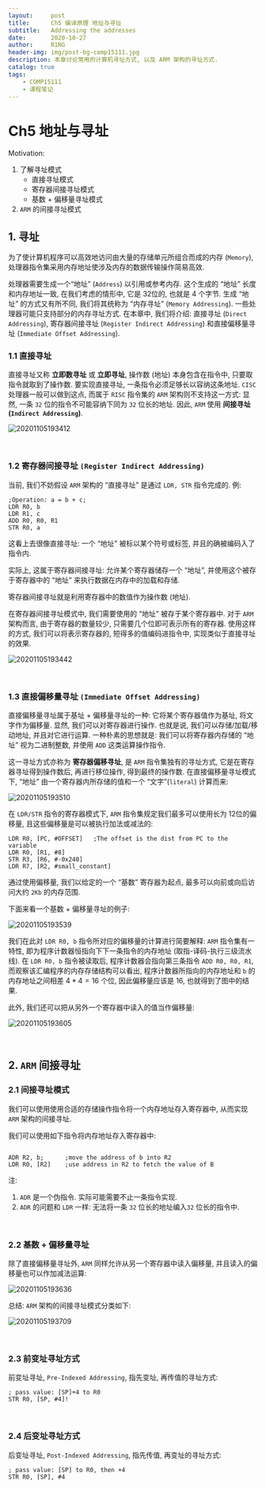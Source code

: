 ```yaml
---
layout:     post
title:      Ch5 编译原理 地址与寻址
subtitle:   Addressing the addresses
date:       2020-10-27
author:     R1NG
header-img: img/post-bg-comp15111.jpg
description: 本章讨论常用的计算机寻址方式, 以及 ARM 架构的寻址方式.
catalog: true
tags:
    - COMP15111
    - 课程笔记
---
```




# Ch5 地址与寻址

Motivation:
1. 了解寻址模式
   * 直接寻址模式
   * 寄存器间接寻址模式
   * 基数 + 偏移量寻址模式
2. `ARM` 的间接寻址模式

## 1. 寻址
 为了使计算机程序可以高效地访问由大量的存储单元所组合而成的内存 (`Memory`), 处理器指令集采用内存地址使涉及内存的数据传输操作简易高效. 

 处理器需要生成一个“地址” (`Address`) 以引用或参考内存. 这个生成的 “地址” 长度和内存地址一致, 在我们考虑的情形中, 它是 $32$位的, 也就是 $4$ 个字节. 生成 “地址” 的方式又有所不同, 我们将其统称为 “内存寻址” (`Memory Addressing`). 一些处理器可能只支持部分的内存寻址方式. 在本章中, 我们将介绍: 直接寻址 (`Direct Addressing`), 寄存器间接寻址 (`Register Indirect Addressing`) 和直接偏移量寻址 (`Immediate Offset Addressing`). 


### 1.1 直接寻址
直接寻址又称 **立即数寻址** 或 **立即寻址**, 操作数 (地址) 本身包含在指令中, 只要取指令就取到了操作数. 要实现直接寻址, 一条指令必须足够长以容纳这条地址. `CISC` 处理器一般可以做到这点, 而属于 `RISC` 指令集的 `ARM` 架构则不支持这一方式: 显然, 一条 `32` 位的指令不可能容纳下同为 `32` 位长的地址. 因此, `ARM` 使用 **间接寻址 (`Indirect Addressing`)**. 
 

![20201105193412](https://cdn.jsdelivr.net/gh/KirisameMarisaa/KirisameMarisaa.github.io/img/blogpost_images/20201105193412.png)



<br>


### 1.2 寄存器间接寻址 `(Register Indirect Addressing)`

当前, 我们不妨假设 `ARM` 架构的 “直接寻址” 是通过 `LDR, STR` 指令完成的. 例:
~~~
;Operation: a = b + c;
LDR R0, b
LDR R1, c
ADD R0, R0, R1
STR R0, a
~~~
这看上去很像直接寻址: 一个 “地址” 被标以某个符号或标签, 并且的确被编码入了指令内. 

实际上, 这属于寄存器间接寻址: 允许某个寄存器储存一个 “地址”, 并使用这个被存于寄存器中的 “地址” 来执行数据在内存中的加载和存储. 

寄存器间接寻址就是利用寄存器中的数值作为操作数 (地址). 

在寄存器间接寻址模式中, 我们需要使用的 “地址” 被存于某个寄存器中. 对于 `ARM` 架构而言, 由于寄存器的数量较少, 只需要几个位即可表示所有的寄存器. 使用这样的方式, 我们可以将表示寄存器的, 短得多的值编码进指令中, 实现类似于直接寻址的效果. 

![20201105193442](https://cdn.jsdelivr.net/gh/KirisameMarisaa/KirisameMarisaa.github.io/img/blogpost_images/20201105193442.png)

<br>

### 1.3 直接偏移量寻址 `(Immediate Offset Addressing)`

直接偏移量寻址属于基址 + 偏移量寻址的一种: 它将某个寄存器值作为基址, 将文字作为偏移量. 显然, 我们可以对寄存器进行操作. 也就是说, 我们可以存储/加载/移动地址, 并且对它进行运算. 一种朴素的思想就是: 我们可以将寄存器内存储的 “地址” 视为二进制整数, 并使用 `ADD` 这类运算操作指令. 

这一寻址方式亦称为 **寄存器偏移寻址**, 是 `ARM` 指令集独有的寻址方式, 它是在寄存器寻址得到操作数后, 再进行移位操作, 得到最终的操作数. 在直接偏移量寻址模式下, “地址” 由一个寄存器内所存储的值和一个 “文字”(`literal`) 计算而来: 

![20201105193510](https://cdn.jsdelivr.net/gh/KirisameMarisaa/KirisameMarisaa.github.io/img/blogpost_images/20201105193510.png)

在 `LDR/STR` 指令的寄存器模式下, `ARM` 指令集规定我们最多可以使用长为 $12$位的偏移量, 且这些偏移量是可以被执行加法或减法的:
~~~
LDR R0, [PC, #OFFSET]   ;The offset is the dist from PC to the variable
LDR R0, [R1, #8]
STR R3, [R6, #-0x240]
LDR R7, [R2, #small_constant]
~~~
通过使用偏移量, 我们以给定的一个 “基数” 寄存器为起点, 最多可以向前或向后访问大约 `2Kb` 的内存范围. 

下面来看一个基数 + 偏移量寻址的例子:

![20201105193539](https://cdn.jsdelivr.net/gh/KirisameMarisaa/KirisameMarisaa.github.io/img/blogpost_images/20201105193539.png)

我们在此对 `LDR R0, b` 指令所对应的偏移量的计算进行简要解释:
`ARM` 指令集有一特性, 即为程序计数器恒指向下下一条指令的内存地址 (取指-译码-执行三级流水线). 在 `LDR R0, b` 指令被读取后, 程序计数器会指向第三条指令 `ADD R0, R0, R1`, 而观察该汇编程序的内存存储结构可以看出, 程序计数器所指向的内存地址和 `b` 的内存地址之间相差 $4 * 4 = 16$ 个位, 因此偏移量应该是 $16$, 也就得到了图中的结果. 



此外, 我们还可以把从另外一个寄存器中读入的值当作偏移量:

![20201105193605](https://cdn.jsdelivr.net/gh/KirisameMarisaa/KirisameMarisaa.github.io/img/blogpost_images/20201105193605.png)


<br>

## 2. `ARM` 间接寻址

### 2.1 间接寻址模式
我们可以使用使用合适的存储操作指令将一个内存地址存入寄存器中, 从而实现 `ARM` 架构的间接寻址. 

我们可以使用如下指令将内存地址存入寄存器中:
~~~

ADR R2, b;      ;move the address of b into R2
LDR R0, [R2]    ;use address in R2 to fetch the value of B
~~~
注: 
1. `ADR` 是一个伪指令. 实际可能需要不止一条指令实现. 
2. `ADR` 的问题和 `LDR` 一样: 无法将一条 `32` 位长的地址编入`32` 位长的指令中. 

<br>

### 2.2 基数 + 偏移量寻址

除了直接偏移量寻址外, `ARM` 同样允许从另一个寄存器中读入偏移量, 并且读入的偏移量也可以作加减法运算:

![20201105193636](https://cdn.jsdelivr.net/gh/KirisameMarisaa/KirisameMarisaa.github.io/img/blogpost_images/20201105193636.png)

总结: `ARM` 架构的间接寻址模式分类如下:

![20201105193709](https://cdn.jsdelivr.net/gh/KirisameMarisaa/KirisameMarisaa.github.io/img/blogpost_images/20201105193709.png)

<br>

### 2.3 前变址寻址方式

前变址寻址, `Pre-Indexed Addressing`, 指先变址, 再传值的寻址方式:

```
; pass value: [SP]+4 to R0
STR R0, [SP, #4]!
```

<br>

### 2.4 后变址寻址方式

后变址寻址, `Post-Indexed Addressing`, 指先传值, 再变址的寻址方式:

```
; pass value: [SP] to R0, then +4
STR R0, [SP], #4
```
